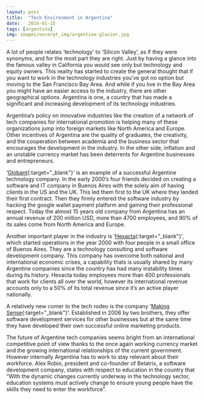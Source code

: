 ```yaml
---
layout: post
title:  "Tech Environment in Argentina"
date:   2016-01-15
tags: [argentina]
img: images/excerpt_img/argentina-glacier.jpg
---
```


A lot of people relates ‘technology’ to ‘Silicon Valley’, as if they were synonyms, and for the most part they are right. Just by having a glance into the famous valley in California you would see only but technology and equity owners. This reality has started to create the general thought that if you want to work in the technology industries you’ve got no option but moving to the San Francisco Bay Area. And while if you live in the Bay Area you might have an easier access to the industry, there are other geographical options. Argentina is one, a country that has made a significant and increasing development of its technology industries.

Argentina’s policy on innovative industries like the creation of a network of tech companies for international promotion is helping many of these organizations jump into foreign markets like North America and Europe. Other incentives of Argentina are the quality of graduates, the creativity, and the cooperation between academia and the business sector that encourages the development in the industry. In the other side, inflation and an unstable currency market has been deterrents for Argentine businesses and entrepreneurs.

‘[Globant](https://www.globant.com/){:target="_blank"}' is an example of a successful Argentine technology company. In the early 2000’s four friends decided on creating a software and IT company in Buenos Aires with the solely aim of having clients in the US and the UK. This led them first to the UK where they landed their first contract. Then they firmly entered the software industry by hacking the google wallet payment platform and gaining their professional respect. Today the almost 15 years old company from Argentina has an annual revenue of 200 million USD, more than 4700 employees, and 90% of its sales come from North America and Europe.

Another important player in the industry is ‘[Hexacta](http://www.hexacta.com/){:target="_blank"}', which started operations in the year 2000 with four people in a small office of Buenos Aires. They are a technology consulting and software development company. This company has overcome both national and international economic crises, a capability thats is usually shared by many Argentine companies since the country has had many instability times during its history. Hexacta today employees more than 400 professionals that work for clients all over the world, however its international revenue accounts only to a 50% of its total revenue since it’s an active player nationally.

A relatively new comer to the tech rodeo is the company ‘[Making Sense](http://makingsense.com/){:target="_blank"}’. Established in 2006 by two brothers, they offer software development services for other businesses but at the same time they have developed their own successful online marketing products.

The future of Argentine tech companies seems bright from an international competitive point of view thanks to the once again working currency market and the growing international relationships of the current government. However internally Argentina has to work to stay relevant about their workforce. Alex Robio, president and co-founder of Belatrix, a software development company, states with respect to education in the country that “With the dynamic changes currently underway in the technology sector, education systems must actively change to ensure young people have the skills they need to enter the workforce”.
